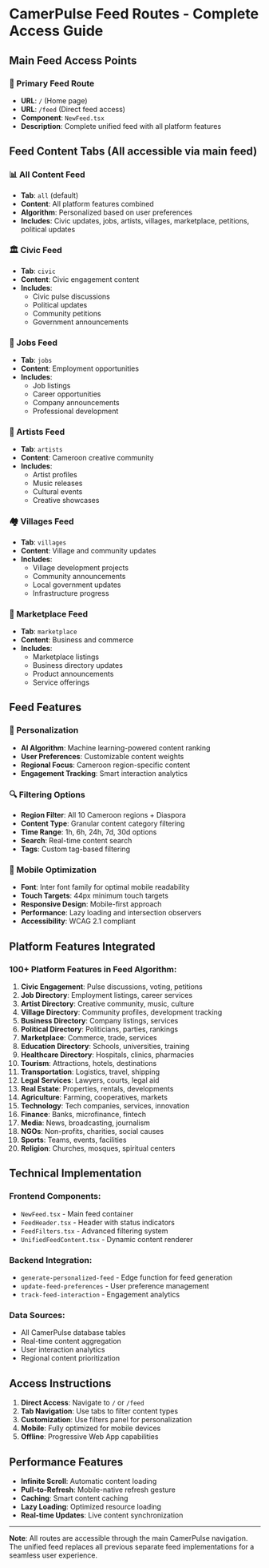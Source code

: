 # CamerPulse Feed Routes - Complete Access Guide

## Main Feed Access Points

### 🌟 Primary Feed Route
- **URL**: `/` (Home page)
- **URL**: `/feed` (Direct feed access)
- **Component**: `NewFeed.tsx`
- **Description**: Complete unified feed with all platform features

## Feed Content Tabs (All accessible via main feed)

### 📊 All Content Feed
- **Tab**: `all` (default)
- **Content**: All platform features combined
- **Algorithm**: Personalized based on user preferences
- **Includes**: Civic updates, jobs, artists, villages, marketplace, petitions, political updates

### 🏛️ Civic Feed
- **Tab**: `civic`
- **Content**: Civic engagement content
- **Includes**: 
  - Civic pulse discussions
  - Political updates
  - Community petitions
  - Government announcements

### 💼 Jobs Feed
- **Tab**: `jobs`
- **Content**: Employment opportunities
- **Includes**:
  - Job listings
  - Career opportunities
  - Company announcements
  - Professional development

### 🎵 Artists Feed
- **Tab**: `artists`
- **Content**: Cameroon creative community
- **Includes**:
  - Artist profiles
  - Music releases
  - Cultural events
  - Creative showcases

### 🏘️ Villages Feed
- **Tab**: `villages`
- **Content**: Village and community updates
- **Includes**:
  - Village development projects
  - Community announcements
  - Local government updates
  - Infrastructure progress

### 🛒 Marketplace Feed
- **Tab**: `marketplace`
- **Content**: Business and commerce
- **Includes**:
  - Marketplace listings
  - Business directory updates
  - Product announcements
  - Service offerings

## Feed Features

### 🎯 Personalization
- **AI Algorithm**: Machine learning-powered content ranking
- **User Preferences**: Customizable content weights
- **Regional Focus**: Cameroon region-specific content
- **Engagement Tracking**: Smart interaction analytics

### 🔍 Filtering Options
- **Region Filter**: All 10 Cameroon regions + Diaspora
- **Content Type**: Granular content category filtering
- **Time Range**: 1h, 6h, 24h, 7d, 30d options
- **Search**: Real-time content search
- **Tags**: Custom tag-based filtering

### 📱 Mobile Optimization
- **Font**: Inter font family for optimal mobile readability
- **Touch Targets**: 44px minimum touch targets
- **Responsive Design**: Mobile-first approach
- **Performance**: Lazy loading and intersection observers
- **Accessibility**: WCAG 2.1 compliant

## Platform Features Integrated

### 100+ Platform Features in Feed Algorithm:
1. **Civic Engagement**: Pulse discussions, voting, petitions
2. **Job Directory**: Employment listings, career services
3. **Artist Directory**: Creative community, music, culture
4. **Village Directory**: Community profiles, development tracking
5. **Business Directory**: Company listings, services
6. **Political Directory**: Politicians, parties, rankings
7. **Marketplace**: Commerce, trade, services
8. **Education Directory**: Schools, universities, training
9. **Healthcare Directory**: Hospitals, clinics, pharmacies
10. **Tourism**: Attractions, hotels, destinations
11. **Transportation**: Logistics, travel, shipping
12. **Legal Services**: Lawyers, courts, legal aid
13. **Real Estate**: Properties, rentals, developments
14. **Agriculture**: Farming, cooperatives, markets
15. **Technology**: Tech companies, services, innovation
16. **Finance**: Banks, microfinance, fintech
17. **Media**: News, broadcasting, journalism
18. **NGOs**: Non-profits, charities, social causes
19. **Sports**: Teams, events, facilities
20. **Religion**: Churches, mosques, spiritual centers

## Technical Implementation

### Frontend Components:
- `NewFeed.tsx` - Main feed container
- `FeedHeader.tsx` - Header with status indicators
- `FeedFilters.tsx` - Advanced filtering system
- `UnifiedFeedContent.tsx` - Dynamic content renderer

### Backend Integration:
- `generate-personalized-feed` - Edge function for feed generation
- `update-feed-preferences` - User preference management
- `track-feed-interaction` - Engagement analytics

### Data Sources:
- All CamerPulse database tables
- Real-time content aggregation
- User interaction analytics
- Regional content prioritization

## Access Instructions

1. **Direct Access**: Navigate to `/` or `/feed`
2. **Tab Navigation**: Use tabs to filter content types
3. **Customization**: Use filters panel for personalization
4. **Mobile**: Fully optimized for mobile devices
5. **Offline**: Progressive Web App capabilities

## Performance Features

- **Infinite Scroll**: Automatic content loading
- **Pull-to-Refresh**: Mobile-native refresh gesture
- **Caching**: Smart content caching
- **Lazy Loading**: Optimized resource loading
- **Real-time Updates**: Live content synchronization

---

**Note**: All routes are accessible through the main CamerPulse navigation. The unified feed replaces all previous separate feed implementations for a seamless user experience.